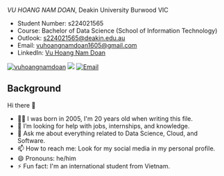 *VU HOANG NAM DOAN*, Deakin University Burwood VIC
- Student Number: s224021565
- Course: Bachelor of Data Science (School of Information Technology)
- Outlook: s224021565@deakin.edu.au
- Email: vuhoangnamdoan1605@gmail.com
- LinkedIn: [Vu Hoang Nam Doan](https://www.linkedin.com/in/vuhoangnamdoan/)

<a href="https://github.com/vuhoangnamdoan"><img src="https://komarev.com/ghpvc/?username=vuhoangnamdoan&color=brightgreen" alt="vuhoangnamdoan" /></a>
<a href="https://github.com/vuhoangnamdoan?tab=followers"><img src="https://img.shields.io/github/followers/vuhoangnamdoan"></a>
<a href="mailto:vuhoangnamdoan1605@gmail.com"><img src="https://img.shields.io/badge/Email-vuhoangnamdoan@gmail.com-brightgreen" alt="Email" /></a>

## Background

Hi there 👋
- 👩‍🦲 I was born in 2005, I'm 20 years old when writing this file.
- 🤔 I’m looking for help with jobs, internships, and knowledge.
- 💬 Ask me about everything related to Data Science, Cloud, and Software.
- 📫 How to reach me: Look for my social media in my personal profile.
- 😄 Pronouns: he/him
- ⚡ Fun fact: I'm an international student from Vietnam.

